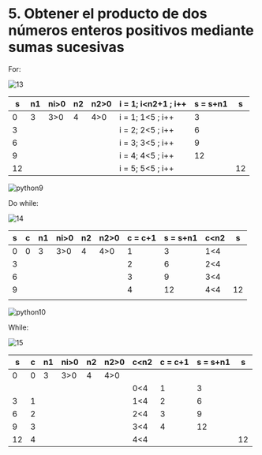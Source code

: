 # 5. Obtener el producto de dos números enteros positivos mediante sumas sucesivas

For:

![13](https://github.com/Odette-Morentin/Parcial-2/assets/145512052/7c423213-357f-4aec-8ac5-f40e7baa8631)


| s  | n1 | ni>0 | n2 | n2>0 | i = 1;  i<n2+1 ; i++ | s = s+n1 | s  |
|----|----|------|----|------|----------------------|----------|----|
| 0  | 3  | 3>0  | 4  | 4>0  | i = 1;  1<5 ; i++    | 3        |    |
| 3  |    |      |    |      | i = 2;  2<5 ; i++    | 6        |    |
| 6  |    |      |    |      | i = 3;  3<5 ; i++    | 9        |    |
| 9  |    |      |    |      | i = 4;  4<5 ; i++    | 12       |    |
| 12 |    |      |    |      | i = 5;  5<5 ; i++    |          | 12 |


![python9](https://github.com/Odette-Morentin/Parcial-2/assets/145512052/5e188bc3-9a2f-4041-ac8a-ac8fde3e3036)

Do while:


![14](https://github.com/Odette-Morentin/Parcial-2/assets/145512052/8666cc1b-14d2-4f2c-93ed-25a778a50f93)

| s | c | n1 | ni>0 | n2 | n2>0 | c = c+1 | s = s+n1 | c<n2 | s  |
|---|---|----|------|----|------|---------|----------|------|----|
| 0 | 0 | 3  | 3>0  | 4  | 4>0  | 1       | 3        | 1<4  |    |
| 3 |   |    |      |    |      | 2       | 6        | 2<4  |    |
| 6 |   |    |      |    |      | 3       | 9        | 3<4  |    |
| 9 |   |    |      |    |      | 4       | 12       | 4<4  | 12 |
|   |   |    |      |    |      |         |          |      |    |

![python10](https://github.com/Odette-Morentin/Parcial-2/assets/145512052/13d2cf89-e1cd-4395-b7fc-7fd99b3a27d9)

While:

![15](https://github.com/Odette-Morentin/Parcial-2/assets/145512052/5a10c6ef-3e5b-44e3-9171-3b7b6eb0659f)


| s  | c | n1 | ni>0 | n2 | n2>0 | c<n2 | c = c+1 | s = s+n1 | s  |
|----|---|----|------|----|------|------|---------|----------|----|
| 0  | 0 | 3  | 3>0  | 4  | 4>0  |      |         |          |    |
|    |   |    |      |    |      | 0<4  | 1       | 3        |    |
| 3  | 1 |    |      |    |      | 1<4  | 2       | 6        |    |
| 6  | 2 |    |      |    |      | 2<4  | 3       | 9        |    |
| 9  | 3 |    |      |    |      | 3<4  | 4       | 12       |    |
| 12 | 4 |    |      |    |      | 4<4  |         |          | 12 |


